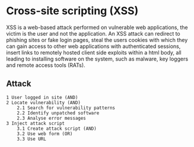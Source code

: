 # Cross-site scripting (XSS)

XSS is a web-based attack performed on vulnerable web applications, the victim is the user and not the application. An XSS attack can redirect to phishing sites or fake login pages, steal the users cookies with which they can gain access to other web applications with authenticated sessions, insert links to remotely hosted client side exploits within a html body, all leading to installing software on the system, such as malware, key loggers and remote access tools (RATs).

## Attack

```
1 User logged in site (AND)
2 Locate vulnerability (AND)
    2.1 Search for vulnerability patterns
    2.2 Identify unpatched software
    2.3 Analyse error messages
3 Inject attack script
    3.1 Create attack script (AND)
    3.2 Use web form (OR)
    3.3 Use URL
```